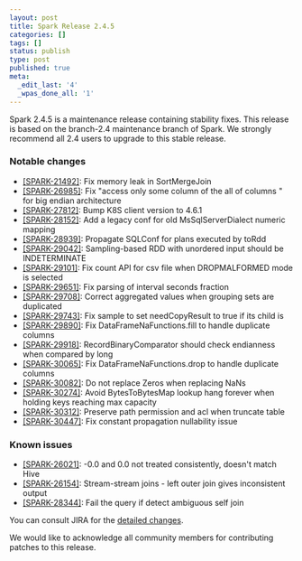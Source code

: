 ```yaml
---
layout: post
title: Spark Release 2.4.5
categories: []
tags: []
status: publish
type: post
published: true
meta:
  _edit_last: '4'
  _wpas_done_all: '1'
---
```


Spark 2.4.5 is a maintenance release containing stability fixes. This release is based on the branch-2.4 maintenance branch of Spark. We strongly recommend all 2.4 users to upgrade to this stable release.

### Notable changes
  - [[SPARK-21492]](https://issues.apache.org/jira/browse/SPARK-21492): Fix memory leak in SortMergeJoin
  - [[SPARK-26985]](https://issues.apache.org/jira/browse/SPARK-26985): Fix "access only some column of the all of columns " for big endian architecture
  - [[SPARK-27812]](https://issues.apache.org/jira/browse/SPARK-27812): Bump K8S client version to 4.6.1
  - [[SPARK-28152]](https://issues.apache.org/jira/browse/SPARK-28152): Add a legacy conf for old MsSqlServerDialect numeric mapping
  - [[SPARK-28939]](https://issues.apache.org/jira/browse/SPARK-28939): Propagate SQLConf for plans executed by toRdd 
  - [[SPARK-29042]](https://issues.apache.org/jira/browse/SPARK-29042): Sampling-based RDD with unordered input should be INDETERMINATE
  - [[SPARK-29101]](https://issues.apache.org/jira/browse/SPARK-29101): Fix count API for csv file when DROPMALFORMED mode is selected
  - [[SPARK-29651]](https://issues.apache.org/jira/browse/SPARK-29651): Fix parsing of interval seconds fraction
  - [[SPARK-29708]](https://issues.apache.org/jira/browse/SPARK-29708): Correct aggregated values when grouping sets are duplicated
  - [[SPARK-29743]](https://issues.apache.org/jira/browse/SPARK-29743): Fix sample to set needCopyResult to true if its child is
  - [[SPARK-29890]](https://issues.apache.org/jira/browse/SPARK-29890): Fix DataFrameNaFunctions.fill to handle duplicate columns
  - [[SPARK-29918]](https://issues.apache.org/jira/browse/SPARK-29918): RecordBinaryComparator should check endianness when compared by long
  - [[SPARK-30065]](https://issues.apache.org/jira/browse/SPARK-30065): Fix DataFrameNaFunctions.drop to handle duplicate columns
  - [[SPARK-30082]](https://issues.apache.org/jira/browse/SPARK-30082): Do not replace Zeros when replacing NaNs
  - [[SPARK-30274]](https://issues.apache.org/jira/browse/SPARK-30274): Avoid BytesToBytesMap lookup hang forever when holding keys reaching max capacity
  - [[SPARK-30312]](https://issues.apache.org/jira/browse/SPARK-30312): Preserve path permission and acl when truncate table
  - [[SPARK-30447]](https://issues.apache.org/jira/browse/SPARK-30447): Fix constant propagation nullability issue

### Known issues
  - [[SPARK-26021]](https://issues.apache.org/jira/browse/SPARK-26021): -0.0 and 0.0 not treated consistently, doesn't match Hive
  - [[SPARK-26154]](https://issues.apache.org/jira/browse/SPARK-26154): Stream-stream joins - left outer join gives inconsistent output
  - [[SPARK-28344]](https://issues.apache.org/jira/browse/SPARK-28344): Fail the query if detect ambiguous self join

You can consult JIRA for the [detailed changes](https://s.apache.org/spark-2.4.5).

We would like to acknowledge all community members for contributing patches to this release.

